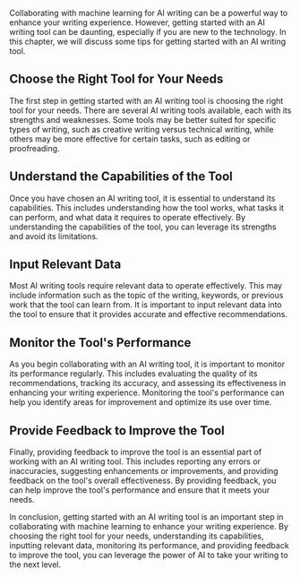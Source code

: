 
Collaborating with machine learning for AI writing can be a powerful way to enhance your writing experience. However, getting started with an AI writing tool can be daunting, especially if you are new to the technology. In this chapter, we will discuss some tips for getting started with an AI writing tool.

Choose the Right Tool for Your Needs
------------------------------------

The first step in getting started with an AI writing tool is choosing the right tool for your needs. There are several AI writing tools available, each with its strengths and weaknesses. Some tools may be better suited for specific types of writing, such as creative writing versus technical writing, while others may be more effective for certain tasks, such as editing or proofreading.

Understand the Capabilities of the Tool
---------------------------------------

Once you have chosen an AI writing tool, it is essential to understand its capabilities. This includes understanding how the tool works, what tasks it can perform, and what data it requires to operate effectively. By understanding the capabilities of the tool, you can leverage its strengths and avoid its limitations.

Input Relevant Data
-------------------

Most AI writing tools require relevant data to operate effectively. This may include information such as the topic of the writing, keywords, or previous work that the tool can learn from. It is important to input relevant data into the tool to ensure that it provides accurate and effective recommendations.

Monitor the Tool's Performance
------------------------------

As you begin collaborating with an AI writing tool, it is important to monitor its performance regularly. This includes evaluating the quality of its recommendations, tracking its accuracy, and assessing its effectiveness in enhancing your writing experience. Monitoring the tool's performance can help you identify areas for improvement and optimize its use over time.

Provide Feedback to Improve the Tool
------------------------------------

Finally, providing feedback to improve the tool is an essential part of working with an AI writing tool. This includes reporting any errors or inaccuracies, suggesting enhancements or improvements, and providing feedback on the tool's overall effectiveness. By providing feedback, you can help improve the tool's performance and ensure that it meets your needs.

In conclusion, getting started with an AI writing tool is an important step in collaborating with machine learning to enhance your writing experience. By choosing the right tool for your needs, understanding its capabilities, inputting relevant data, monitoring its performance, and providing feedback to improve the tool, you can leverage the power of AI to take your writing to the next level.
